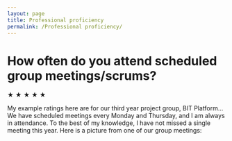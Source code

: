 ```yaml
---
layout: page
title: Professional proficiency
permalink: /Professional proficiency/
---
```


# How often do you attend scheduled group meetings/scrums?  
  
★ ★ ★ ★ ★  
  
My example ratings here are for our third year project group, BIT Platform… We have scheduled meetings every Monday and Thursday, and I am always in attendance. To the best of my knowledge, I have not missed a single meeting this year. Here is a picture from one of our group meetings: